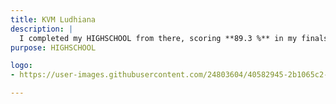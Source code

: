 ```yaml
---
title: KVM Ludhiana
description: |
  I completed my HIGHSCHOOL from there, scoring **89.3 %** in my finals.
purpose: HIGHSCHOOL

logo:
- https://user-images.githubusercontent.com/24803604/40582945-2b1065c2-61a1-11e8-80ca-ebce1b4024d6.jpg

---
```

